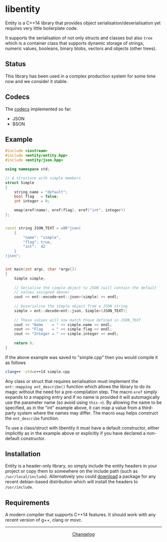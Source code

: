libentity
=========

Entity is a C++14 library that provides object serialisation/deserialisation
yet requires very little boilerplate code.

It supports the serialisation of not only structs and classes but also `tree`
which is a container class that supports dynamic storage of strings, numeric
values, booleans, binary blobs, vectors and objects (other trees).


Status
------

This library has been used in a complex production system for some time now and
we consider it stable.


Codecs
------

The [codecs](https://github.com/emergent-design/libentity/wiki/Codecs) implemented
so far:

* JSON
* BSON


Example
-------

```cpp
#include <iostream>
#include <entity/entity.hpp>
#include <entity/json.hpp>

using namespace std;

// A structure with simple members
struct Simple
{
    string name	= "default";
    bool flag	= false;
    int integer = 0;    

    emap(eref(name), eref(flag), eref("int", integer))
};


const string JSON_TEXT = u8R"json(
    {
        "name": "simple",
        "flag": true,
        "int":  42
    }
)json";


int main(int argc, char *argv[])
{
    Simple simple;
    
    // Serialise the simple object to JSON (will contain the default
    // values assigned above)
    cout << ent::encode<ent::json>(simple) << endl;
    
    // Deserialise the simple object from a JSON string
    simple = ent::decode<ent::json, Simple>(JSON_TEXT);
    
    // These values will now match those defined in JSON_TEXT
    cout << "Name    = " << simple.name << endl;
    cout << "Flag    = " << simple.flag << endl;
    cout << "Integer = " << simple.integer << endl;
    
    return 0;
}
```

If the above example was saved to "simple.cpp" then you would compile it as follows

```bash
clang++ -std=c++14 simple.cpp
```

Any class or struct that requires serialisation must implement the `ent::mapping ent_describe()` function which allows the library to do its magic without the need for a pre-compilation step. 
The macro `eref` simply expands to a mapping entry and if no name is provided it will automagically use the parameter name (so avoid using `this->`). By allowing the name to be specified, as in the "int" example above, it can map a value from a third-party system where the names may differ.
The macro `emap` helps construct the `ent_describe` function.

To use a class/struct with libentity it must have a default constructor, either implicitly as in
the example above or explicitly if you have declared a non-default constructor.


Installation
------------

Entity is a header-only library, so simply include the entity headers in your
project or copy them to somewhere on the include path (such as ```/usr/local/include```).
Alternatively you could [download](http://downloads.emergent-design.co.uk/libentity)
a package for any recent debian-based distribution which will install the headers
to ```/usr/include```.


Requirements
------------

A modern compiler that supports C++14 features. It should work with any recent version of g++, clang or msvc.


---

<div style="text-align:center">
	<a href="https://github.com/emergent-design/libentity/blob/master/packages/debian/changelog">
		Changelog
	</a>
</div>
